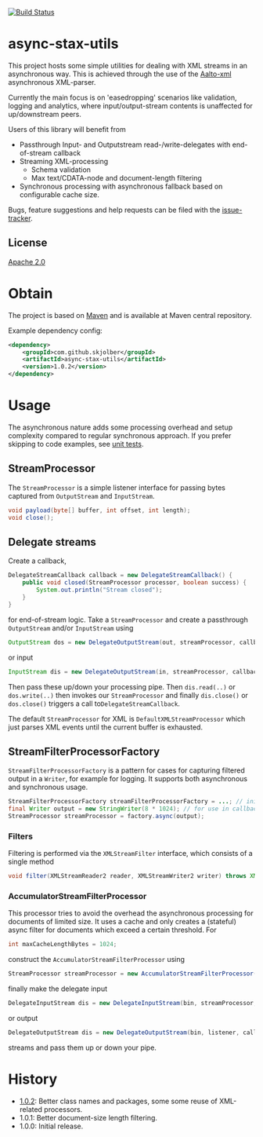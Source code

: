 [![Build Status](https://travis-ci.org/skjolber/async-stax-utils.svg)](https://travis-ci.org/skjolber/async-stax-utils)

# async-stax-utils
This project hosts some simple utilities for dealing with XML streams in an asynchronous way. This is achieved through the use of the [Aalto-xml] asynchronous XML-parser.

Currently the main focus is on 'easedropping' scenarios like validation, logging and analytics, where input/output-stream contents is unaffected for up/downstream peers.

Users of this library will benefit from

  * Passthrough Input- and Outputstream read-/write-delegates with end-of-stream callback
  * Streaming XML-processing
    * Schema validation
    * Max text/CDATA-node and document-length filtering
  * Synchronous processing with asynchronous fallback based on configurable cache size.

Bugs, feature suggestions and help requests can be filed with the [issue-tracker].

## License
[Apache 2.0]

# Obtain
The project is based on [Maven] and is available at Maven central repository.

Example dependency config:

```xml
<dependency>
	<groupId>com.github.skjolber</groupId>
	<artifactId>async-stax-utils</artifactId>
	<version>1.0.2</version>
</dependency>
```

# Usage
The asynchronous nature adds some processing overhead and setup complexity compared to regular synchronous approach. If you prefer skipping to code examples, see [unit tests](src/test/java/com/github/skjolber/asyncstaxutils). 

## StreamProcessor
The `StreamProcessor` is a simple listener interface for passing bytes captured from `OutputStream` and  `InputStream`.

```java
void payload(byte[] buffer, int offset, int length);
void close();
```

## Delegate streams
Create a callback,

```java
DelegateStreamCallback callback = new DelegateStreamCallback() {
	public void closed(StreamProcessor processor, boolean success) {
		System.out.println("Stream closed");
	}
}
```
for end-of-stream logic. Take a `StreamProcessor` and create a passthrough `OutputStream` and/or `InputStream` using

```java
OutputStream dos = new DelegateOutputStream(out, streamProcessor, callback);
```

or input

```java
InputStream dis = new DelegateOutputStream(in, streamProcessor, callback);
```

Then pass these up/down your processing pipe. Then `dis.read(..)` or `dos.write(..)` then invokes our `StreamProcessor` and finally `dis.close()` or `dos.close()` triggers a call to`DelegateStreamCallback`.

The default `StreamProcessor` for XML is `DefaultXMLStreamProcessor` which just parses XML events until the current buffer is exhausted.
## StreamFilterProcessorFactory
`StreamFilterProcessorFactory` is a pattern for cases for capturing filtered output in a `Writer`, for example for logging. It supports both asynchronous 
and synchronous usage.
 
```java
StreamFilterProcessorFactory streamFilterProcessorFactory = ...; // init
final Writer output = new StringWriter(8 * 1024); // for use in callback
StreamProcessor streamProcessor = factory.async(output);
```

### Filters
Filtering is performed via the `XMLStreamFilter` interface, which consists of a single method

```java
void filter(XMLStreamReader2 reader, XMLStreamWriter2 writer) throws XMLStreamException;
```

### AccumulatorStreamFilterProcessor
This processor tries to avoid the overhead the asynchronous processing for documents of limited size. It uses a cache and only creates a (stateful) async filter for documents which exceed a certain threshold. For

```java
int maxCacheLengthBytes = 1024;
```
construct the `AccumulatorStreamFilterProcessor` using 

```java
StreamProcessor streamProcessor = new AccumulatorStreamFilterProcessor(maxCacheLengthBytes, streamProcessorFactory, output);
```

finally make the delegate input

```java
DelegateInputStream dis = new DelegateInputStream(bin, streamProcessor, callback);
```
or output

```java
DelegateOutputStream dis = new DelegateOutputStream(bin, listener, callback);
```

streams and pass them up or down your pipe.

# History
- [1.0.2]: Better class names and packages, some some reuse of XML-related processors.
- 1.0.1: Better document-size length filtering.
- 1.0.0: Initial release.

[Apache 2.0]:          	http://www.apache.org/licenses/LICENSE-2.0.html
[Aalto-xml]:			https://github.com/FasterXML/aalto-xml
[issue-tracker]:       	https://github.com/skjolber/async-stax-utils/issues
[1.0.2]:                https://github.com/skjolber-async-stax-utils/releases
[Maven]:                http://maven.apache.org/
